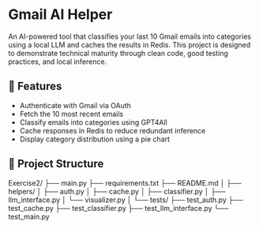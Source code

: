 # Gmail AI Helper

An AI-powered tool that classifies your last 10 Gmail emails into categories using a local LLM and caches the results in Redis. This project is designed to demonstrate technical maturity through clean code, good testing practices, and local inference.

## 🔧 Features

- Authenticate with Gmail via OAuth
- Fetch the 10 most recent emails
- Classify emails into categories using GPT4All
- Cache responses in Redis to reduce redundant inference
- Display category distribution using a pie chart

## 📁 Project Structure
Exercise2/
├── main.py
├── requirements.txt
├── README.md
│
├── helpers/
│   ├── auth.py
│   ├── cache.py
│   ├── classifier.py
│   ├── llm_interface.py
│   └── visualizer.py
│
└── tests/
    ├── test_auth.py
    ├── test_cache.py
    ├── test_classifier.py
    ├── test_llm_interface.py
    └── test_main.py

